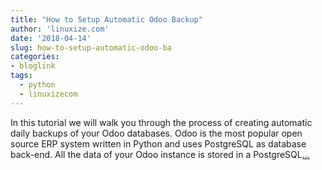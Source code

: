 ```yaml
---
title: "How to Setup Automatic Odoo Backup"
author: 'linuxize.com'
date: '2018-04-14'
slug: how-to-setup-automatic-odoo-ba
categories:
- bloglink
tags:
  - python
  - linuxizecom
---
```


In this tutorial we will walk you through the process of creating automatic daily backups of your Odoo databases. Odoo is the most popular open source ERP system written in Python and uses PostgreSQL as database back-end. All the data of your Odoo instance is stored in a PostgreSQL[... <i class="fas fa-external-link-alt"></i>](https://linuxize.com/post/how-to-setup-automatic-odoo-backup/)

